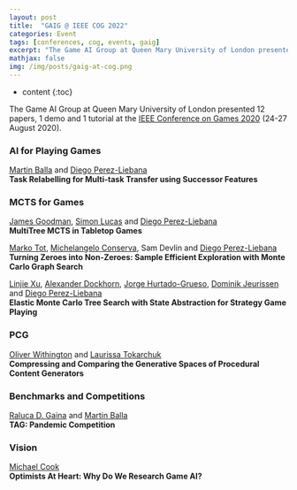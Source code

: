 ```yaml
---
layout: post
title:  "GAIG @ IEEE COG 2022"
categories: Event
tags: [conferences, cog, events, gaig]
excerpt: "The Game AI Group at Queen Mary University of London presented 7 papers and 1 competition at the IEEE Conference on Games 2022 (21-24 August 2022)."
mathjax: false
img: /img/posts/gaig-at-cog.png
---
```


* content
{:toc}

The Game AI Group at Queen Mary University of London presented 12 papers, 1 demo and 1 tutorial at the [IEEE Conference on Games 2020](http://ieee-cog.org) (24-27 August 2020). 


### AI for Playing Games

[Martin Balla](/members/Martin-Balla) and [Diego Perez-Liebana](/members/Diego-Perez-Liebana)<br/> 
**Task Relabelling for Multi-task Transfer using Successor Features**<br/> 
[<i class="fas fa-file-pdf" aria-hidden="true"></i>](https://ieee-cog.org/2022/assets/papers/paper_105.pdf) [<i class="fas fa-video" aria-hidden="true"></i>](https://ieee-cog.org/2022/assets/video/105-task%20relabelling%2000_00_13-01_20_25.mp4)

### MCTS for Games
[James Goodman](/members/James-Goodman), [Simon Lucas](/members/Simon-Lucas) and [Diego Perez-Liebana](/members/Diego-Perez-Liebana)<br/> 
**MultiTree MCTS in Tabletop Games**<br/> 
[<i class="fas fa-file-pdf" aria-hidden="true"></i>](https://ieee-cog.org/2022/assets/papers/paper_91.pdf) [<i class="fas fa-video" aria-hidden="true"></i>](https://ieee-cog.org/2022/assets/video/video_91.mp4)

[Marko Tot](/members/Marko-Tot), [Michelangelo Conserva](/members/Michelangelo-Conserva), Sam Devlin and [Diego Perez-Liebana](/members/Diego-Perez-Liebana)<br/> 
**Turning Zeroes into Non-Zeroes: Sample Efficient Exploration with Monte Carlo Graph Search**<br/> 
[<i class="fas fa-file-pdf" aria-hidden="true"></i>](https://ieee-cog.org/2022/assets/papers/paper_93.pdf) [<i class="fas fa-video" aria-hidden="true"></i>](https://ieee-cog.org/2022/assets/video/video_93.mp4)

[Linjie Xu](/members/Ethan-Xu), [Alexander Dockhorn](/members/Alexander-Dockhorn), [Jorge Hurtado-Grueso](/members/Jorge-Hurtado-Grueso), [Dominik Jeurissen](/members/Dominik-Jeurissen) and [Diego Perez-Liebana](/members/Diego-Perez-Liebana)<br/> 
**Elastic Monte Carlo Tree Search with State Abstraction for Strategy Game Playing**<br/> 
[<i class="fas fa-file-pdf" aria-hidden="true"></i>](https://ieee-cog.org/2022/assets/papers/paper_110.pdf) [<i class="fas fa-video" aria-hidden="true"></i>](https://ieee-cog.org/2022/assets/video/video_110.mp4)


### PCG 

[Oliver Withington](/members/Oliver-Withington) and [Laurissa Tokarchuk](/members/Laurissa-Tokarchuk)<br/> 
**Compressing and Comparing the Generative Spaces of Procedural Content Generators**<br/> 
[<i class="fas fa-file-pdf" aria-hidden="true"></i>](https://ieee-cog.org/2022/assets/papers/paper_54.pdf) [<i class="fas fa-video" aria-hidden="true"></i>](https://ieee-cog.org/2022/assets/video/PCG3-54.mp4)

				
### Benchmarks and Competitions

[Raluca D. Gaina](/members/Raluca-Gaina) and [Martin Balla](/members/Martin-Balla)<br/> 
**TAG: Pandemic Competition**<br/> 
[<i class="fas fa-file-pdf" aria-hidden="true"></i>](https://ieee-cog.org/2022/assets/papers/paper_177.pdf) [<i class="fas fa-video" aria-hidden="true"></i>](https://youtu.be/oPhyZdXhGz0)

				
### Vision

[Michael Cook](/members/Mike-Cook)<br/> 
**Optimists At Heart: Why Do We Research Game AI?**<br/> 
[<i class="fas fa-file-pdf" aria-hidden="true"></i>](https://ieee-cog.org/2022/assets/papers/paper_179.pdf) [<i class="fas fa-video" aria-hidden="true"></i>](https://ieee-cog.org/2022/assets/video/benchmark%201_133.mp4)
